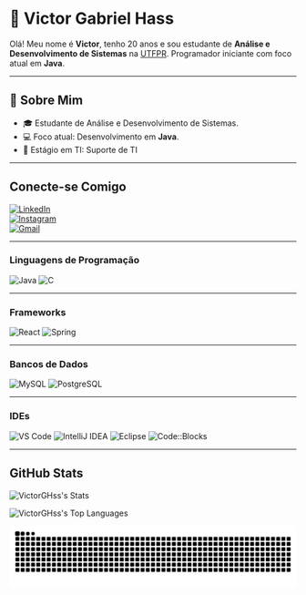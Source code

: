# 👋 Victor Gabriel Hass

Olá! Meu nome é **Victor**, tenho 20 anos e sou estudante de **Análise e Desenvolvimento de Sistemas** na [UTFPR](https://www.utfpr.edu.br/). Programador iniciante com foco atual em **Java**.

---

## 🌟 Sobre Mim

- 🎓 Estudante de Análise e Desenvolvimento de Sistemas.
- 💻 Foco atual: Desenvolvimento em **Java**.
- 🏢 Estágio em TI: Suporte de TI

---

## Conecte-se Comigo

[![LinkedIn](https://img.shields.io/badge/LinkedIn-0077B5?style=for-the-badge&logo=linkedin&logoColor=white)](https://www.linkedin.com/in/victor-gabriel-hass-05a291336/)  
[![Instagram](https://img.shields.io/badge/-Instagram-%23E4405F?style=for-the-badge&logo=instagram&logoColor=white)](https://www.instagram.com/vitokkj_/)  
[![Gmail](https://img.shields.io/badge/Gmail-333333?style=for-the-badge&logo=gmail&logoColor=red)](mailto:vg.hss0101@gmail.com)

---

### Linguagens de Programação
<div>
<img src="https://img.shields.io/badge/java-%23ED8B00.svg?style=for-the-badge&logo=openjdk&logoColor=white" alt="Java" />
<img src="https://img.shields.io/badge/C-00599C?style=for-the-badge&logo=c&logoColor=white" alt="C" />
</div>

---

###  Frameworks
<div>
<img src="https://img.shields.io/badge/React-20232A?style=for-the-badge&logo=react&logoColor=61DAFB" alt="React" />
<img src="https://img.shields.io/badge/spring-%236DB33F.svg?style=for-the-badge&logo=spring&logoColor=white" alt="Spring" />
</div>

---

###  Bancos de Dados
<div>
<img src="https://img.shields.io/badge/MySQL-00000F?style=for-the-badge&logo=mysql&logoColor=white" alt="MySQL" />
<img src="https://img.shields.io/badge/PostgreSQL-316192?style=for-the-badge&logo=postgresql&logoColor=white" alt="PostgreSQL" />
</div>

---

###  IDEs
<div>
<img src="https://img.shields.io/badge/Visual_Studio_Code-5C2D91?style=for-the-badge&logo=visual%20studio%20code&logoColor=white" alt="VS Code" />
<img src="https://img.shields.io/badge/IntelliJ_IDEA-000000?style=for-the-badge&logo=intellij%20idea&logoColor=white" alt="IntelliJ IDEA" />
<img src="https://img.shields.io/badge/Eclipse-FE7A16?style=for-the-badge&logo=eclipse&logoColor=white" alt="Eclipse" />
<img src="https://img.shields.io/badge/Code::Blocks-23FA0F00?style=for-the-badge&logo=codeblocks&logoColor=white" alt="Code::Blocks" />
</div>

---

## GitHub Stats

![VictorGHss's Stats](https://github-readme-stats.vercel.app/api?username=VictorGHss&theme=tokyonight&show_icons=true&hide_border=true&count_private=true)

![VictorGHss's Top Languages](https://github-readme-stats.vercel.app/api/top-langs/?username=VictorGHss&theme=tokyonight&show_icons=true&hide_border=true&layout=compact&count_private=true)

<picture>
  <source media="(prefers-color-scheme: dark)" srcset="https://raw.githubusercontent.com/VictorGHss/VictorGHss/output/github-contribution-grid-snake-dark.svg">
  <source media="(prefers-color-scheme: light)" srcset="https://raw.githubusercontent.com/VictorGHss/VictorGHss/output/github-contribution-grid-snake.svg">
  <img alt="github contribution grid snake animation" src="https://raw.githubusercontent.com/VictorGHss/VictorGHss/output/github-contribution-grid-snake.svg">
</picture>

